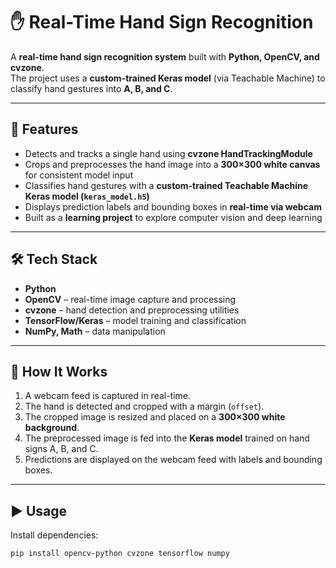 # ✋ Real-Time Hand Sign Recognition

A **real-time hand sign recognition system** built with **Python, OpenCV, and cvzone**.  
The project uses a **custom-trained Keras model** (via Teachable Machine) to classify hand gestures into **A, B, and C**.  

---

## 🚀 Features
- Detects and tracks a single hand using **cvzone HandTrackingModule**  
- Crops and preprocesses the hand image into a **300×300 white canvas** for consistent model input  
- Classifies hand gestures with a **custom-trained Teachable Machine Keras model (`keras_model.h5`)**  
- Displays prediction labels and bounding boxes in **real-time via webcam**  
- Built as a **learning project** to explore computer vision and deep learning  

---

## 🛠️ Tech Stack
- **Python**  
- **OpenCV** – real-time image capture and processing  
- **cvzone** – hand detection and preprocessing utilities  
- **TensorFlow/Keras** – model training and classification  
- **NumPy, Math** – data manipulation  

---

## 📂 How It Works
1. A webcam feed is captured in real-time.  
2. The hand is detected and cropped with a margin (`offset`).  
3. The cropped image is resized and placed on a **300×300 white background**.  
4. The preprocessed image is fed into the **Keras model** trained on hand signs A, B, and C.  
5. Predictions are displayed on the webcam feed with labels and bounding boxes.  

---

## ▶️ Usage

Install dependencies:
```bash
pip install opencv-python cvzone tensorflow numpy
